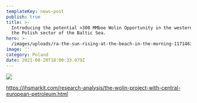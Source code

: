 ```yaml
---
templateKey: news-post
publish: true
title: >-
  Introducing the potential >300 MMboe Wolin Opportunity in the western part of
  the Polish sector of the Baltic Sea.
hero: >-
  /images/uploads/ra-the-sun-rising-at-the-beach-in-the-morning-117146356-post.webp
image: ''
category: Poland
date: 2021-08-20T18:00:33.079Z
---
```



![](/images/uploads/ihs-title.jpg)

<https://ihsmarkit.com/research-analysis/the-wolin-project-with-central-european-petroleum.html>
